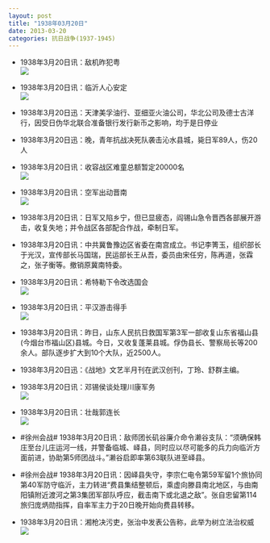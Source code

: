 ```yaml
---
layout: post
title: "1938年03月20日"
date: 2013-03-20
categories: 抗日战争(1937-1945)
---
```


<meta name="referrer" content="no-referrer" />

- 1938年3月20日讯：敌机昨犯粤 <br/><img src="https://ww3.sinaimg.cn/large/aca367d8jw1e2wlgya5huj.jpg" />

- 1938年3月20日讯：临沂人心安定 <br/><img src="https://ww1.sinaimg.cn/large/aca367d8jw1e2wjql682ij.jpg" />

- 1938年3月20日迅：天津美孚油行、亚细亚火油公司，华北公司及德士古洋行，因受日伪华北联合准备银行发行新币之影响，均于是日停业 

- 1938年3月20日迅：晚，青年抗战决死队袭击沁水县城，毙日军89人，伤20人 

- 1938年3月20日讯：收容战区难童总额暂定20000名 <br/><img src="https://ww4.sinaimg.cn/large/aca367d8jw1e2we8xyy2aj.jpg" />

- 1938年3月20日讯：空军出动晋南 <br/><img src="https://ww1.sinaimg.cn/large/aca367d8jw1e2wcsv431sj.jpg" />

- 1938年3月20日讯：日军又陷乡宁，但已显疲态，阎锡山急令晋西各部展开游击，收复失地；并令战区各部配合作战，牵制日军。  

- 1938年3月20日讯：中共冀鲁豫边区省委在南宫成立。书记李箐玉，组织部长于光汉，宣传部长马国瑞，民运部长王从吾，委员由宋任穷，陈再道，张霖之，张子衡等。撤销原冀南特委。 

- 1938年3月20日讯：希特勒下令改选国会 <br/><img src="https://ww4.sinaimg.cn/large/aca367d8jw1e2w5ldbf2xj.jpg" />

- 1938年3月20日讯：平汉游击得手 <br/><img src="https://ww1.sinaimg.cn/large/aca367d8jw1e2w4pgn6ynj.jpg" />

- 1938年3月20日讯：昨日，山东人民抗日救国军第3军一部收复山东省福山县(今烟台市福山区)县城。今日，又收复蓬莱县城。俘伪县长、警察局长等200余人。部队逐步扩大到10个大队，近2500人。 

- 1938年3月20日迅：《战地》文艺半月刊在武汉创刊，丁玲、舒群主编。 

- 1938年3月20日讯：邓锡侯谈处理川康军务 <br/><img src="https://ww3.sinaimg.cn/large/aca367d8jw1e2w0ns4iyjj.jpg" />

- 1938年3月20日讯：壮哉郭连长 <br/><img src="https://ww4.sinaimg.cn/large/aca367d8jw1e2vyxksc86j.jpg" />

- #徐州会战# 1938年3月20日讯：敌师团长矶谷廉介命令濑谷支队：“须确保韩庄至台儿庄运河一线，并警备临城、峄县，同时应以尽可能多的兵力向临沂方面前进，协助第5师团战斗。”濑谷启即率第63联队进至峄县。 

- #徐州会战# 1938年3月20日讯：因峄县失守，李宗仁电令第59军留1个旅协同第40军防守临沂，主力转进“费县集结整顿后，乘虚向滕县南北地区，与由南阳镇附近渡河之第3集团军部队呼应，截击南下或北退之敌”。张自忠留第114旅归庞炳勋指挥，自率军主力于20日晚开始向费县转移。 

- 1938年3月20日讯：湘枪决污吏，张治中发表公告称，此举为树立法治权威 <br/><img src="https://ww3.sinaimg.cn/large/aca367d8jw1e2vtfr8ziqj.jpg" />

